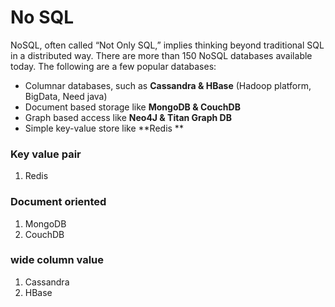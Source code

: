 # No SQL

NoSQL, often called “Not Only SQL,” implies thinking beyond traditional SQL in a distributed way. 
There are more than 150 NoSQL databases available today. 
The following are a few popular databases:

* Columnar databases, such as **Cassandra & HBase** \(Hadoop platform, BigData, Need java\)
* Document based storage like **MongoDB & CouchDB**
* Graph based access like **Neo4J & Titan Graph DB**
* Simple key-value store like **Redis **

### Key value pair

1. Redis

### Document oriented

1. MongoDB
2. CouchDB

### wide column value

1. Cassandra
2. HBase

